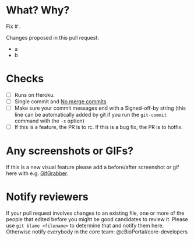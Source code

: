 # What? Why?
Fix # .

Changes proposed in this pull request:
- a
- b

# Checks
- [ ] Runs on Heroku.
- [ ] Single commit and [No merge commits](http://nathanleclaire.com/blog/2014/09/14/dont-be-scared-of-git-rebase/)
- [ ] Make sure your commit messages end with a Signed-off-by string (this line
  can be automatically added by git if you run the `git-commit` command with
  the `-s` option)
- [ ] If this is a feature, the PR is to rc. If this is a bug fix, the PR is to
  hotfix.

# Any screenshots or GIFs?
If this is a new visual feature please add a before/after screenshot or gif
here with e.g. [GifGrabber](http://www.gifgrabber.com/).

# Notify reviewers
If your pull request involves changes to an existing file, one or more of the
people that edited before you might be good candidates to review it. Please use
`git blame <filename>` to determine that and notify them here. Otherwise notify
everybody in the core team:
@cBioPortal/core-developers
